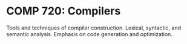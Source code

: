 # COMP 720: Compilers

Tools and techniques of compiler construction. Lexical, syntactic, and semantic analysis. Emphasis on code generation and optimization.